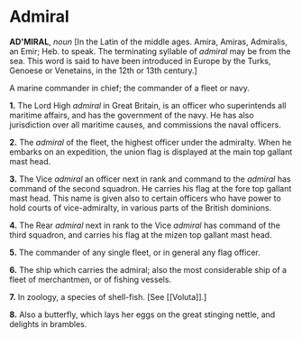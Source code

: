 # Admiral

**AD'MIRAL**, _noun_ \[In the Latin of the middle ages. Amira, Amiras, Admiralis, an Emir; Heb. to speak. The terminating syllable of _admiral_ may be from the sea. This word is said to have been introduced in Europe by the Turks, Genoese or Venetains, in the 12th or 13th century.\]

A marine commander in chief; the commander of a fleet or navy.

**1.** The Lord High _admiral_ in Great Britain, is an officer who superintends all maritime affairs, and has the government of the navy. He has also jurisdiction over all maritime causes, and commissions the naval officers.

**2.** The _admiral_ of the fleet, the highest officer under the admiralty. When he embarks on an expedition, the union flag is displayed at the main top gallant mast head.

**3.** The Vice _admiral_ an officer next in rank and command to the _admiral_ has command of the second squadron. He carries his flag at the fore top gallant mast head. This name is given also to certain officers who have power to hold courts of vice-admiralty, in various parts of the British dominions.

**4.** The Rear _admiral_ next in rank to the Vice _admiral_ has command of the third squadron, and carries his flag at the mizen top gallant mast head.

**5.** The commander of any single fleet, or in general any flag officer.

**6.** The ship which carries the admiral; also the most considerable ship of a fleet of merchantmen, or of fishing vessels.

**7.** In zoology, a species of shell-fish. \[See [[Voluta]].\]

**8.** Also a butterfly, which lays her eggs on the great stinging nettle, and delights in brambles.